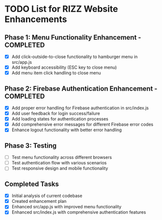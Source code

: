 # TODO List for RIZZ Website Enhancements

## Phase 1: Menu Functionality Enhancement - COMPLETED
- [x] Add click-outside-to-close functionality to hamburger menu in src/app.js
- [x] Add keyboard accessibility (ESC key to close menu)
- [x] Add menu item click handling to close menu

## Phase 2: Firebase Authentication Enhancement - COMPLETED
- [x] Add proper error handling for Firebase authentication in src/index.js
- [x] Add user feedback for login success/failure
- [x] Add loading states for authentication processes
- [x] Add comprehensive error messages for different Firebase error codes
- [x] Enhance logout functionality with better error handling

## Phase 3: Testing
- [ ] Test menu functionality across different browsers
- [ ] Test authentication flow with various scenarios
- [ ] Test responsive design and mobile functionality

## Completed Tasks
- [x] Initial analysis of current codebase
- [x] Created enhancement plan
- [x] Enhanced src/app.js with improved menu functionality
- [x] Enhanced src/index.js with comprehensive authentication features
